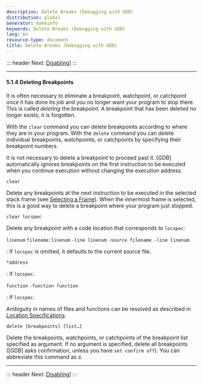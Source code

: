 ```yaml
---
description: Delete Breaks (Debugging with GDB)
distribution: global
Generator: makeinfo
keywords: Delete Breaks (Debugging with GDB)
lang: en
resource-type: document
title: Delete Breaks (Debugging with GDB)
---
```

::: header
Next: [Disabling](Disabling.html#Disabling)]
:::

---

#### 5.1.4 Deleting Breakpoints

It is often necessary to eliminate a breakpoint, watchpoint, or catchpoint once it has done its job and you no longer want your program to stop there. This is called *deleting* the breakpoint. A breakpoint that has been deleted no longer exists; it is forgotten.

With the `clear` command you can delete breakpoints according to where they are in your program. With the `delete` command you can delete individual breakpoints, watchpoints, or catchpoints by specifying their breakpoint numbers.

It is not necessary to delete a breakpoint to proceed past it. [GDB] automatically ignores breakpoints on the first instruction to be executed when you continue execution without changing the execution address.

`clear`

Delete any breakpoints at the next instruction to be executed in the selected stack frame (see [Selecting a Frame](Selection.html#Selection)). When the innermost frame is selected, this is a good way to delete a breakpoint where your program just stopped.

`clear locspec`

Delete any breakpoint with a code location that corresponds to `locspec`:

`linenum`
`filename:linenum`
`-line linenum`
`-source filename -line linenum`

:   If `locspec` is omitted, it defaults to the current source file.

`*address`

:   If `locspec`.

`function`
`-function function`

:   If `locspec`.

Ambiguity in names of files and functions can be resolved as described in [Location Specifications](Location-Specifications.html#Location-Specifications).

`delete [breakpoints] [list…]`

Delete the breakpoints, watchpoints, or catchpoints of the breakpoint list specified as argument. If no argument is specified, delete all breakpoints ([GDB] asks confirmation, unless you have `set confirm off`). You can abbreviate this command as `d`.

---

::: header
Next: [Disabling](Disabling.html#Disabling)]
:::
